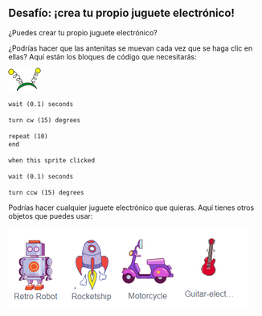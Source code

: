 ## Desafío: ¡crea tu propio juguete electrónico!

¿Puedes crear tu propio juguete electrónico?

¿Podrías hacer que las antenitas se muevan cada vez que se haga clic en ellas? Aquí están los bloques de código que necesitarás:

![objeto antenitas](images/antennae-sprite.png)

```blocks3
wait (0.1) seconds

turn cw (15) degrees

repeat (10)
end

when this sprite clicked

wait (0.1) seconds

turn ccw (15) degrees
```

Podrías hacer cualquier juguete electrónico que quieras. Aquí tienes otros objetos que puedes usar:

![objetos de robot, cohete, motocicleta, guitarra eléctrica](images/toys-sprites.png)
